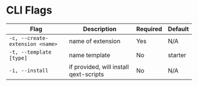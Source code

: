 # CLI Flags

| Flag                            | Description                            | Required | Default |
| ------------------------------- | -------------------------------------- | -------- | ------- |
| `-c, --create-extension <name>` | name of extension                      | Yes      | N/A     |
| `-t, --template [type]`         | name template                          | No       | starter |
| `-i, --install`                 | if provided, will install qext-scripts | No       | N/A     |

